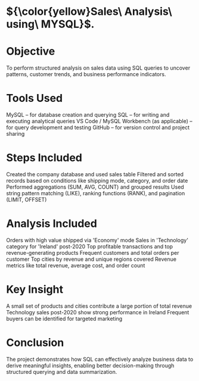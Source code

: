 # ${\color{yellow}Sales\ Analysis\ using\ MYSQL}$. 

# Objective
To perform structured analysis on sales data using SQL queries to uncover patterns, customer trends, and business performance indicators.

# Tools Used
MySQL – for database creation and querying
SQL – for writing and executing analytical queries
VS Code / MySQL Workbench (as applicable) – for query development and testing
GitHub – for version control and project sharing

# Steps Included
Created the company database and used sales table
Filtered and sorted records based on conditions like shipping mode, category, and order date
Performed aggregations (SUM, AVG, COUNT) and grouped results
Used string pattern matching (LIKE), ranking functions (RANK), and pagination (LIMIT, OFFSET)

# Analysis Included
Orders with high value shipped via 'Economy' mode
Sales in 'Technology' category for 'Ireland' post-2020
Top profitable transactions and top revenue-generating products
Frequent customers and total orders per customer
Top cities by revenue and unique regions covered
Revenue metrics like total revenue, average cost, and order count

# Key Insight
A small set of products and cities contribute a large portion of total revenue
Technology sales post-2020 show strong performance in Ireland
Frequent buyers can be identified for targeted marketing

# Conclusion
The project demonstrates how SQL can effectively analyze business data to derive meaningful insights, enabling better decision-making through structured querying and data summarization.
